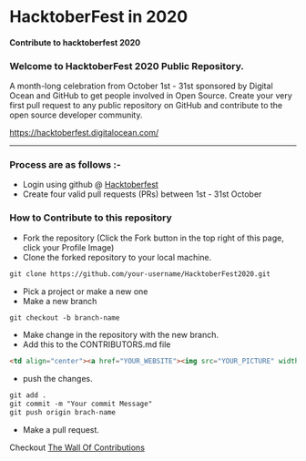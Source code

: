 # HacktoberFest in 2020
#### Contribute to hacktoberfest 2020

### Welcome to HacktoberFest 2020 Public Repository.
<p>A month-long celebration from October 1st - 31st sponsored by Digital Ocean and GitHub to get people involved in Open Source. Create your very first pull request to any public repository on GitHub and contribute to the open source developer community.

https://hacktoberfest.digitalocean.com/</p>

-----

### Process are as follows :- 
* Login using github @ [Hacktoberfest](https://hacktoberfest.digitalocean.com/)
* Create four valid pull requests (PRs) between 1st - 31st October

### How to Contribute to this repository
* Fork the repository (Click the Fork button in the top right of this page, click your Profile Image)
* Clone the forked repository to your local machine.
```markdown
git clone https://github.com/your-username/HacktoberFest2020.git
```
* Pick a project or make a new one
* Make a new branch
```markdown
git checkout -b branch-name
```
* Make change in the repository with the new branch.
* Add this to the CONTRIBUTORS.md file
```markdown
<td align="center"><a href="YOUR_WEBSITE"><img src="YOUR_PICTURE" width="100px;" alt=""/><br /><sub><b>Your NAME</b></sub></a><br /></td>
```
* push the changes.
```markdown
git add .
git commit -m "Your commit Message"
git push origin brach-name
```
* Make a pull request.


Checkout [The Wall Of Contributions](https://github.com/Rishikesh-12/HacktoberFest2020/blob/master/CONTRIBUTORS.md)
